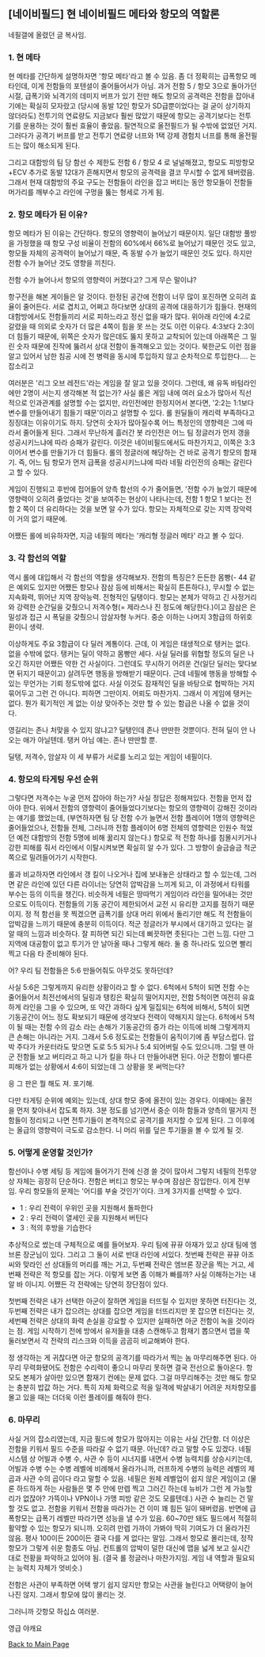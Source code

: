 ## [네이비필드] 현 네이비필드 메타와 항모의 역할론


네필갤에 올렸던 글 복사임.






### 1. 현 메타

현 메타를 간단하게 설명하자면 '항모 메타'라고 볼 수 있음. 좀 더 정확히는 급폭항모 메타인데, 이게 전함들의 포텐셜이 줄어들어서가 아님. 과거 전함 5 / 항모 3으로 돌아가던 시절, 급폭기와 뇌격기의 데미지 버프가 있기 전만 해도 항모의 공격력은 전함을 잡아내기에는 확실히 모자랐고 (당시에 동발 12인 항모가 SD급뿐이었다는 걸 굳이 상기하지 않더라도) 전투기의 연료량도 지금보다 훨씬 많았기 때문에 항모는 공격기보다는 전투기를 운용하는 것이 훨씬 효율이 좋았음. 필연적으로 올전필드가 될 수밖에 없었던 거지. 그러다가 공격기 버프를 받고 전투기 연료량 너프와 1택 강제 경험치 너프를 통해 올전필드는 많이 해소되게 된다.

그리고 대함방의 팀 당 함선 수 제한도 전함 6 / 항모 4 로 널널해졌고, 항모도 피방항모+ECV 추가로 동발 12대가 흔해지면서 항모의 공격력을 결코 무시할 수 없게 돼버렸음. 그래서 현재 대함방의 주요 구도는 전함들이 라인을 잡고 버티는 동안 항모들이 전함들 머가리를 깨부수고 라인에 구멍을 뚫는 형세로 가게 됨.






### 2. 항모 메타가 된 이유?

항모 메타가 된 이유는 간단하다. 항모의 영향력이 늘어났기 때문이지. 일단 대함방 풀방을 가정했을 때 항모 구성 비율이 전함의 60%에서 66%로 늘어났기 때문인 것도 있고, 항모들 자체의 공격력이 늘어났기 때문, 즉 동발 수가 늘었기 때문인 것도 있다. 하지만 전함 수가 늘어난 것도 영향을 끼친다.

전함 수가 늘어나서 항모의 영향력이 커졌다고? 그게 무슨 말이냐?

항구전을 해본 게이들은 알 것이다. 한정된 공간에 전함이 너무 많이 포진하면 오히려 효율이 줄어든다. 서로 겹치고, 어쩌고 하다보면 상대의 공격에 대응하기가 힘들다. 현재의 대함방에서도 전함들끼리 서로 피하느라고 정신 없을 때가 많다. 위아래 라인에 4:2로 갈렸을 때 의외로 숫자가 더 많은 4쪽이 힘을 못 쓰는 것도 이런 이유다. 4:3보다 2:3이 더 힘들기 때문에, 위쪽은 숫자가 많은데도 뚫지 못하고 교착되어 있는데 아래쪽은 그 밀린 숫자 때문에 진작에 뚫려서 상대 전함이 돌격해오고 있는 것이다. 북한군도 이런 점을 알고 있어서 남한 침공 시에 전 병력을 동시에 투입하지 않고 순차적으로 투입한다.... 는 잡소리고

여러분은 '리그 오브 레전드'라는 게임을 잘 알고 있을 것이다. 그런데, 왜 유독 바텀라인에만 2명이 서는지 생각해본 적 없는가? 사실 롤은 게임 내에 여러 요소가 많아서 직선적으로 인과관계를 설명할 수는 없지만, 라인전에만 한정지어서 본다면, '2:2는 1:1보다 변수를 만들어내기 힘들기 때문'이라고 설명할 수 있다. 롤 원딜들이 캐리력 부족하다고 징징대는 이유이기도 하지. 당연히 숫자가 많아질수록 어느 특정인의 영향력은 그에 따라서 줄어들게 된다. 그래서 무난하게 흘러간 봇 라인전은 어느 팀 정글러가 먼저 갱을 성공시키느냐에 따라 승패가 갈린다. 이것은 네이비필드에서도 마찬가지고, 이쪽은 3:3이어서 변수를 만들기가 더 힘들다. 롤의 정글러에 해당하는 건 바로 공격기 항모의 함재기. 즉, 어느 팀 항모가 먼저 급폭을 성공시키느냐에 따라 네필 라인전의 승패는 갈린다고 할 수 있다.

게임이 진행되고 후반에 접어들어 양측 함선의 수가 줄어들면, '전함 수가 늘었기 때문에 영향력이 오히려 줄었다는 것'을 보여주는 현상이 나타나는데, 전함 1 항모 1 보다는 전함 2 쪽이 더 유리하다는 것을 보면 알 수가 있다. 항모는 자체적으로 갖는 지역 장악력이 거의 없기 때문에.

어쨌든 롤에 비유하자면, 지금 네필의 메타는 '캐리형 정글러 메타' 라고 볼 수 있다.





### 3. 각 함선의 역할

역시 롤에 대입해서 각 함선의 역할을 생각해보자. 전함의 특징은? 든든한 몸빵(- 44 같은 예외도 있지만 어쨌든 항모나 잠삼 등에 비해서는 확실히 튼튼하다.), 무시할 수 없는 지속화력, 뛰어난 지역 장악능력. 전형적인 딜탱이다. 항모는 본체가 약하고 긴 사정거리와 강력한 순간딜을 갖췄으니 저격수형(= 제라스나 진 정도에 해당한다.)이고 잠삼은 은밀성과 접근 시 폭딜을 갖췄으니 암살자형 누커다. 중순 이하는 나머지 3함급의 하위호환이니 생략.

이상하게도 주요 3함급이 다 딜러 계통이다. 근데, 이 게임은 태생적으로 탱커는 없다. 없을 수밖에 없다. 탱커는 딜이 약하고 몸빵만 세다. 사실 딜러를 위협할 정도의 딜은 나오긴 하지만 어쨌든 약한 건 사실이다. 그런데도 무시하기 어려운 건(일단 딜러는 맞다보면 뒤지기 때문이고) 살려두면 행동을 방해받기 때문이다. 근데 네필에 행동을 방해할 수 있는 무언가는 기뢰 정도밖에 없다. 사실 이것도 잠재적인 딜을 바탕으로 협박하는 거지 묶어두고 그런 건 아니다. 피하면 그만이지. 어뢰도 마찬가지. 그래서 이 게임에 탱커는 없다. 뭔가 획기적인 게 없는 이상 맞아주는 것만 할 수 있는 함급은 나올 수 없을 것이다.

영길리는 존나 처맞을 수 있지 않냐고? 딜탱인데 존나 딴딴한 것뿐이다. 전혀 딜이 안 나오는 애가 아닐텐데. 탱커 아님 얘는. 존나 딴딴할 뿐.

딜탱, 저격수, 암살자 이 세 부류가 서로를 노리고 있는 게임이 네필이다.





### 4. 항모의 타게팅 우선 순위

그렇다면 저격수는 누굴 먼저 잡아야 하는가? 사실 정답은 정해져있다. 전함을 먼저 잡아야 한다. 위에서 전함의 영향력이 줄어들었다기보다는 항모의 영향력이 강해진 것이라는 얘기를 했었는데, (부연하자면 팀 당 전함 수가 늘면서 전함 플레이어 1명의 영향력은 줄어들었으나, 전함들 전체, 그러니까 전함 플레이어 6명 전체의 영향력은 인원수 적었던 예전 대함방의 전함 5명에 비해 꿇리지 않는다.) 항모로 적 전함 하나를 침몰시키거나 강한 피해를 줘서 라인에서 이탈시켜보면 확실히 알 수가 있다. 그 방향이 슬금슬금 적군 쪽으로 밀려들어가기 시작한다.

롤과 비교하자면 라인에서 갱 킬이 나오거나 집에 보내놓은 상태라고 할 수 있는데, 그러면 같은 라인에 있던 다른 라이너는 당연히 압박감을 느끼게 되고, 이 과정에서 타워를 부수는 등의 이득을 챙긴다. 비슷하게 네필은 땅따먹기 게임이라 라인을 밀어내는 것만으로도 이득이다. 전함들의 기동 공간이 제한되어서 교전 시 유리한 고지를 점하기 때문이지. 정 적 함선을 못 찍겠으면 급폭기를 상대 머리 위에서 돌리기만 해도 적 전함들이 압박감을 느끼기 때문에 충분히 이득이다. 적군 정글러가 부시에서 대기하고 있다는 걸 알 때의 느낌과 비슷하다. 잘 피하면 되긴 되는데 삐끗하면 좃된다는 그런 느낌. 다만 그 지역에 대공함이 없고 투기가 안 날아올 때나 그렇게 해라. 둘 중 하나라도 있으면 빨리 찍고 다음 타 준비해야 된다.

어? 우리 팀 전함들은 5:6 만들어줘도 아무것도 못하던데?

사실 5:6은 그렇게까지 유리한 상황이라고 할 수 없다. 6척에서 5척이 되면 전함 수는 줄어들어서 최전선에서의 딜링과 탱킹은 확실히 떨어지지만, 전함 5척이면 여전히 유효하게 라인을 그을 수 있으며, 또 약간 과하다 싶게 밀집되는 6척에 비해서, 5척이 되면 기동공간이 어느 정도 확보되기 때문에 생각보다 전력이 약해지지 않는다. 6척에서 5척이 될 때는 전함 수의 감소 라는 손해가 기동공간의 증가 라는 이득에 비해 그렇게까지 큰 손해는 아니라는 거지. 그래서 5:6 정도로는 전함들이 움직이기에 좀 부담스럽다. 압박 주다가 카운터라도 맞으면 도로 5:5 되거나 5:4 되어버릴 수도 있으니까. 그럴 땐 아군 전함들 보고 버티라고 하고 니가 킬을 하나 더 만들어내면 된다. 아군 전함이 별다른 피해가 없는 상황에서 4:6이 되었는데 그 상황을 못 써먹는다?

응 그 판은 뭘 해도 져. 포기해.

다만 타게팅 순위에 예외는 있는데, 상대 항모 중에 올전이 있는 경우다. 이때에는 올전을 먼저 찾아내서 잡도록 하자. 3분 정도를 넘기면서 중순 이하 함들과 양측의 떨거지 전함들이 정리되고 나면 전투기들이 본격적으로 공격기를 저지할 수 있게 된다. 그 이후에는 올급의 영향력이 극도로 감소한다. 니 머리 위를 덮은 투기들을 볼 수 있게 될 것.





### 5. 어떻게 운영할 것인가?

함선이나 수병 세팅 등 게임에 들어가기 전에 신경 쓸 것이 많아서 그렇지 네필의 전투양상 자체는 굉장히 단순하다. 전함은 버티고 항모는 부수며 잠삼은 잠입한다. 이게 전부임. 우리 항모들의 문제는 '어디를 부술 것인가'이다. 크게 3가지를 선택할 수 있다.

* 1 : 우리 전력이 우위인 곳을 지원해서 돌파한다
* 2 : 우리 전력이 열세인 곳을 지원해서 버틴다
* 3 : 적의 후방을 기습한다

추상적으로 썼는데 구체적으로 예를 들어보자. 우리 팀에 뀨뀨 아재가 있고 상대 팀에 엠브론 장군님이 있다. 그리고 그 둘이 서로 반대 라인에 서있다. 첫번째 전략은 뀨뀨 아조씨와 맞라인 선 상대들의 머리를 깨는 거고, 두번째 전략은 엠브론 장군을 찍는 거고, 세번째 전략은 적 항모를 잡는 거다. 이렇게 보면 좀 이해가 빠를까? 사실 이해하는가는 내 알 바 이니지. 어쨌든 각 전략에는 당연히 장단점이 있다.

첫번째 전략은 내가 선택한 아군이 잘하면 게임을 터뜨릴 수 있지만 못하면 터진다는 것, 두번째 전략은 내가 잡으려는 상대를 잡으면 게임을 터뜨리지만 못 잡으면 터진다는 것, 세번째 전략은 상대의 화력 손실을 강요할 수 있지만 실패하면 아군 전함이 녹을 것이라는 점. 게임 시작하기 전에 방에서 유저들을 대충 스캔해두고 함재기 뽑으면서 맵을 쭉 둘러보면서 각 전략의 리스크와 이득을 곰곰히 비교해봐야 한다.

정 생각하는 게 귀찮다면 아군 항모의 공격기를 따라가서 찍는 놈 마무리해주면 된다. 아무리 무력화됐어도 전함은 수리력이 좋으니 마무리 못하면 결국 전선으로 돌아온다. 항모도 본체가 살아만 있으면 함재기 컨에는 문제 없다. 그걸 마무리해주는 것만 해도 항모는 충분히 밥값 하는 거다. 특히 자체 화력으로 적을 일격에 박살내기 어려운 저차항모를 몰고 있을 때는 더더욱 이런 플레이를 해줘야 한다.





### 6. 마무리

사실 거의 잡소리였는데, 지금 필드에 항모가 많아지는 이유는 사실 간단함. 더 이상은 전함을 키워서 필드 수준을 따라갈 수 없기 때문. 아닌데? 라고 말할 수도 있겠다. 네필 시스템 상 어빌과 수병 수, 사관 수 등이 시너지를 내면서 수병 능력치를 상승시키는데, 어빌과 수병 수는 수병 레벨에 비례해서 올라가니까, 러프하게 수병의 능력은 레벨의 제곱과 사관 수의 곱이다 라고 말할 수 있음. 네필은 원체 레벨업이 쉽지 않은 게임이고 (물론 하드하게 하는 사람들은 몇 주 안에 만렙 찍고 그러긴 하는데 뉴비가 그런 게 가능할 리가 없잖아? 가뜩이나 VPN이나 가맹 피방 같은 것도 모를텐데.) 사관 수 늘리는 건 말할 것도 없고. 전함을 키워서 전함을 따라가는 건 이미 꽤 힘든 일이 돼버렸음. 반면에 급폭항모는 급폭기 레벨만 따라가면 성능을 낼 수가 있음. 60~70만 돼도 필드에서 적절히 활약할 수 있는 항모가 되니까. 오히려 만렙 가까이 가봐야 딱히 기여도가 더 올라가진 않음. 평사 100이든 200이든 결국 다를 게 없다는 말임. 그래서 항모로 몰리는데, 정작 항모가 그렇게 쉬운 함종도 아님. 컨트롤의 압박이 덜한 대신에 맵을 넓게 보고 실시간 대로 전황을 파악하고 있어야 됨. (결국 롤 정글러나 마찬가지임. 게임 내 역할과 필요되는 능력치 자체가 엇비슷.)

전함은 사관이 부족하면 어택 쌓기 쉽지 않지만 항모는 사관을 늘린다고 어택량이 늘어나진 않지. 그래서 항모에 많이 몰리는 것.

그러니까 갓항모 하십쇼 여러분.














영급 야캐요

[Back to Main Page](https://get-raved.github.io/)
